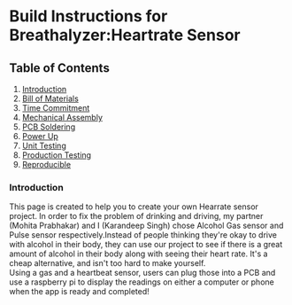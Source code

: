 # Build Instructions for Breathalyzer:Heartrate Sensor

## Table of Contents
1. [Introduction](#introduction)
2. [Bill of Materials](#bill-of-materials)
3. [Time Commitment](#time-commitment)
4. [Mechanical Assembly](#mechanical-assembly)
5. [PCB Soldering](#pcb-soldering)
6. [Power Up](#power-up)
7. [Unit Testing](#unit-testing)
8. [Production Testing](#production-testing)
9. [Reproducible](#reproducible)

### Introduction
This page is created to help you to create your own Hearrate sensor project. In order
to fix the problem of drinking and driving, my partner (Mohita Prabhakar) and I 
(Karandeep Singh) chose Alcohol Gas sensor and Pulse sensor respectively.Instead of 
people thinking they're okay to drive with alcohol in their body, they can use our project
to see if there is a great amount of alcohol in their body along with seeing their heart rate.
It's a cheap alternative, and isn't too hard to make yourself.
<br>
Using a gas and a heartbeat sensor, users can plug those into a PCB and use a raspberry pi to display the readings on either a computer or phone when the app is ready and completed!
